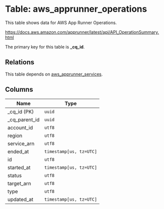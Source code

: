 # Table: aws_apprunner_operations

This table shows data for AWS App Runner Operations.

https://docs.aws.amazon.com/apprunner/latest/api/API_OperationSummary.html

The primary key for this table is **_cq_id**.

## Relations

This table depends on [aws_apprunner_services](aws_apprunner_services.md).

## Columns

| Name          | Type          |
| ------------- | ------------- |
|_cq_id (PK)|`uuid`|
|_cq_parent_id|`uuid`|
|account_id|`utf8`|
|region|`utf8`|
|service_arn|`utf8`|
|ended_at|`timestamp[us, tz=UTC]`|
|id|`utf8`|
|started_at|`timestamp[us, tz=UTC]`|
|status|`utf8`|
|target_arn|`utf8`|
|type|`utf8`|
|updated_at|`timestamp[us, tz=UTC]`|